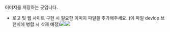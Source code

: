 이미지를 저장하는 곳입니다.
- 로고 및 웹 사이트 구현 시 필요한 이미지 파일을 추가해주세요.
  (이 파일 devlop 브랜치에 병합 시 삭제 예정)![](logo.jpg)![](background.jpg)